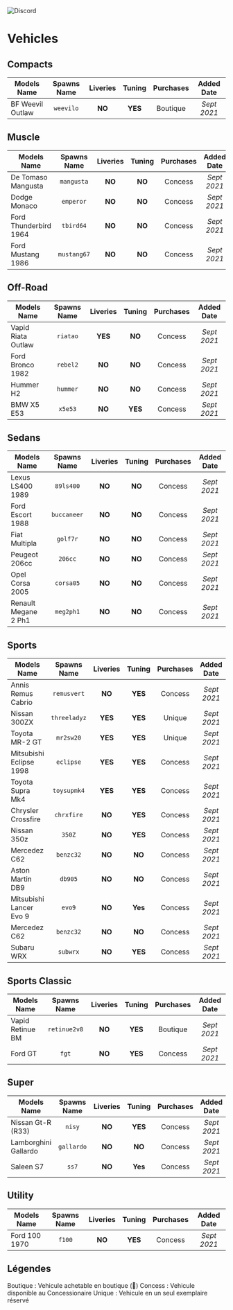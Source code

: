![Discord](https://img.shields.io/discord/851354005585264640?color=%235865F2&label=Discord&logo=discord&style=for-the-badge)

# Vehicles

<!-- ## Boats
## Commercials -->

## Compacts

| Models Name | Spawns Name | Liveries | Tuning | Purchases | Added Date |
| ----------- | :---------: | :------: | :----: | :-------: | :--------: |
| BF Weevil Outlaw | `weevilo` | **NO** | **YES** | Boutique | *Sept 2021* |

<!-- ## Coupes
## Cycles
## Emergency
## Helicopters
## Industrial
## Military
## Motorcycles-->
## Muscle

| Models Name | Spawns Name | Liveries | Tuning | Purchases | Added Date |
| ----------- | :---------: | :------: | :----: | :-------: | :--------: |
| De Tomaso Mangusta | `mangusta` | **NO** | **NO** | Concess | *Sept 2021* |
| Dodge Monaco | `emperor` | **NO** | **NO** | Concess | *Sept 2021* |
| Ford Thunderbird 1964 | `tbird64` | **NO** | **NO** | Concess | *Sept 2021* |
| Ford Mustang 1986 | `mustang67` | **NO** | **NO** | Concess | *Sept 2021* |

## Off-Road

| Models Name | Spawns Name | Liveries | Tuning | Purchases | Added Date |
| ----------- | :---------: | :------: | :----: | :-------: | :--------: |
| Vapid Riata Outlaw | `riatao` | **YES** | **NO** | Concess | *Sept 2021* |
| Ford Bronco 1982 | `rebel2` | **NO** | **NO** | Concess | *Sept 2021* |
| Hummer H2 | `hummer` | **NO** | **NO** | Concess | *Sept 2021* |
| BMW X5 E53 | `x5e53` | **NO** | **YES** | Concess | *Sept 2021* |

<!-- ## Open Wheel
## Planes
## SUVs-->
## Sedans

| Models Name | Spawns Name | Liveries | Tuning | Purchases | Added Date |
| ----------- | :---------: | :------: | :----: | :-------: | :--------: |
| Lexus LS400 1989 | `89ls400` | **NO** | **NO** | Concess | *Sept 2021* |
| Ford Escort 1988 | `buccaneer` | **NO** | **NO** | Concess | *Sept 2021* |
| Fiat Multipla | `golf7r` | **NO** | **NO** | Concess | *Sept 2021* |
| Peugeot 206cc | `206cc` | **NO** | **NO** | Concess | *Sept 2021* |
| Opel Corsa 2005 | `corsa05` | **NO** | **NO** | Concess | *Sept 2021* |
| Renault Megane 2 Ph1 | `meg2ph1` | **NO** | **NO** | Concess | *Sept 2021* |
<!-- ## Service -->

## Sports

| Models Name | Spawns Name | Liveries | Tuning | Purchases | Added Date |
| ----------- | :---------: | :------: | :----: | :-------: | :--------: |
| Annis Remus Cabrio | `remusvert` | **NO** | **YES** | Concess | *Sept 2021* |
| Nissan 300ZX | `threeladyz`| **YES** | **YES** | Unique | *Sept 2021* |
| Toyota MR-2 GT| `mr2sw20`| **YES** | **YES** | Unique | *Sept 2021* |
| Mitsubishi Eclipse 1998 | `eclipse` | **YES** | **YES** | Concess | *Sept 2021* |
| Toyota Supra Mk4 | `toysupmk4` | **YES** | **YES** | Concess | *Sept 2021* |
| Chrysler Crossfire | `chrxfire` | **NO** | **YES** | Concess | *Sept 2021* |
| Nissan 350z | `350Z` | **NO** | **YES** | Concess | *Sept 2021* |
| Mercedez C62 | `benzc32` | **NO** | **NO** | Concess | *Sept 2021* |
| Aston Martin DB9 | `db905` | **NO** | **NO** | Concess | *Sept 2021* |
| Mitsubishi Lancer Evo 9 | `evo9` | **NO** | **Yes** | Concess | *Sept 2021* |
| Mercedez C62 | `benzc32` | **NO** | **NO** | Concess | *Sept 2021* |
| Subaru WRX | `subwrx` | **NO** | **YES** | Concess | *Sept 2021* |

## Sports Classic

| Models Name | Spawns Name | Liveries | Tuning | Purchases | Added Date |
| ----------- | :---------: | :------: | :----: | :-------: | :--------: |
| Vapid Retinue BM | `retinue2v8` | **NO** | **YES** | Boutique | *Sept 2021* |
| Ford GT | `fgt` | **NO** | **YES** | Concess | *Sept 2021* |

## Super

| Models Name | Spawns Name | Liveries | Tuning | Purchases | Added Date |
| ----------- | :---------: | :------: | :----: | :-------: | :--------: |
| Nissan Gt-R (R33) | `nisy` | **NO** | **YES** | Concess | *Sept 2021* |
| Lamborghini Gallardo | `gallardo` | **NO** | **NO** | Concess | *Sept 2021* |
| Saleen S7| `ss7` | **NO** | **Yes** | Concess | *Sept 2021* | (vitre buggé)

<!--## Trailer
## Trains -->
## Utility

| Models Name | Spawns Name | Liveries | Tuning | Purchases | Added Date |
| ----------- | :---------: | :------: | :----: | :-------: | :--------: |
| Ford 100 1970 | `f100` | **NO** | **YES** | Concess | *Sept 2021* |

## Légendes

Boutique : Vehicule achetable en boutique (🤑)
Concess : Vehicule disponible au Concessionaire
Unique : Vehicule en un seul exemplaire réservé
